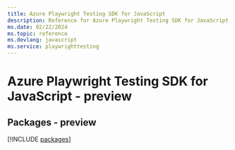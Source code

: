 ```yaml
---
title: Azure Playwright Testing SDK for JavaScript
description: Reference for Azure Playwright Testing SDK for JavaScript
ms.date: 02/22/2024
ms.topic: reference
ms.devlang: javascript
ms.service: playwrighttesting
---
```

# Azure Playwright Testing SDK for JavaScript - preview
## Packages - preview
[!INCLUDE [packages](playwright-testing-index.md)]